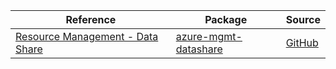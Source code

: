 | Reference | Package | Source |
|---|---|---|
|[Resource Management - Data Share](mgmt-datashare-readme.md)|[azure-mgmt-datashare](https://pypi.org/project/azure-mgmt-datashare)|[GitHub](https://github.com/Azure/azure-sdk-for-python/blob/main/sdk/datashare/azure-mgmt-datashare)|
